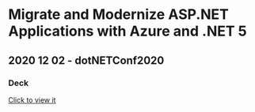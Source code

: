 # Migrate and Modernize ASP.NET Applications with Azure and .NET 5
## 2020 12 02 - dotNETConf2020
### Deck

[Click to view it](https://view.officeapps.live.com/op/view.aspx?src=https%3A%2F%2Fraw.githubusercontent.com%2Frcappello%2Frcappello%2Fmain%2FEvents%2F20201202-dotNETConf%202020%2FdotNETConf2020%20-%20Migrate%20and%20Modernize%20ASP.NET%20Applications%20with%20Azure%20and%20.NET%205.pptx&wdOrigin=BROWSELINK)